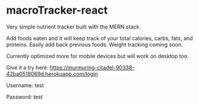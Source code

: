 # macroTracker-react

Very simple nutrient tracker built with the MERN stack.

Add foods eaten and it will keep track of your total calories, carbs, fats, and proteins. 
Easily add back previous foods. Weight tracking coming soon.

Currently optimized more for mobile devices but will work on desktop too. 

Give it a try here: https://murmuring-citadel-90338-42ba0518069d.herokuapp.com/login

Username: test

Password: test
